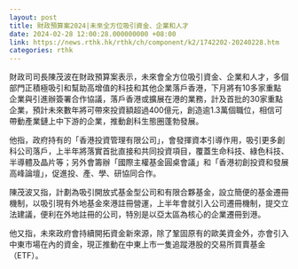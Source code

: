 ```yaml
---
layout: post
title: 財政預算案2024|未來全方位吸引資金、企業和人才
date: 2024-02-28 12:00:28.000000000 +08:00
link: https://news.rthk.hk/rthk/ch/component/k2/1742202-20240228.htm
categories: rthk
---
```


財政司司長陳茂波在財政預算案表示，未來會全方位吸引資金、企業和人才，多個部門正積極吸引和幫助高增值的科技和其他企業落戶香港，下月將有10多家重點企業與引進辦簽署合作協議，落戶香港或擴展在港的業務，計及首批的30家重點企業，預計未來數年將可帶來投資額超過400億元，創造逾1.3萬個職位，相信可帶動產業鏈上中下游的企業，推動創科生態圈蓬勃發展。

他指，政府持有的「香港投資管理有限公司」，會發揮資本引導作用，吸引更多創科公司落戶，上半年將落實首批直接和共同投資項目，覆蓋生命科技、綠色科技、半導體及晶片等；另外會籌辦「國際主權基金圓桌會議」和「香港初創投資和發展高峰論壇」，促進投、產、學、研協同合作。

陳茂波又指，計劃為吸引開放式基金型公司和有限合夥基金，設立簡便的基金遷冊機制，以吸引現有外地基金來港註冊營運，上半年會就引入公司遷冊機制，提交立法建議，便利在外地註冊的公司，特別是以亞太區為核心的企業遷冊到港。

他又指，未來政府會持續開拓資金新來源，除了鞏固原有的歐美資金外，亦會引入中東市場在內的資金，現正推動在中東上市一隻追蹤港股的交易所買賣基金（ETF）。
